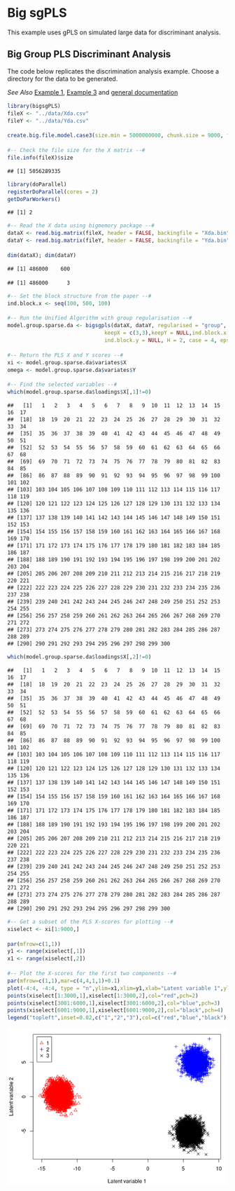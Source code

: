 
Big sgPLS
=========

This example uses gPLS on simulated large data for discriminant analysis.

Big Group PLS Discriminant Analysis
-----------------------------------

The code below replicates the discrimination analysis example. Choose a directory for the data to be generated.

*See Also* [Example 1](Example-1-gPLS.md), [Example 3](Example-3-PLS.md) and [general documentation](../README.md)

``` r
library(bigsgPLS)
fileX <- "../data/Xda.csv"
fileY <- "../data/Yda.csv"

create.big.file.model.case3(size.min = 5000000000, chunk.size = 9000, fileX = fileX, fileY = fileY)

#-- Check the file size for the X matrix --#
file.info(fileX)$size
```

    ## [1] 5056289335

``` r
library(doParallel)
registerDoParallel(cores = 2)
getDoParWorkers()
```

    ## [1] 2

``` r
#-- Read the X data using bigmemory package --#
dataX <- read.big.matrix(fileX, header = FALSE, backingfile = "Xda.bin", descriptorfile = "Xda.desc", type = "double")
dataY <- read.big.matrix(fileY, header = FALSE, backingfile = "Yda.bin", descriptorfile = "Yda.desc", type = "double")

dim(dataX); dim(dataY)
```

    ## [1] 486000    600

    ## [1] 486000      3

``` r
#-- Set the block structure from the paper --#
ind.block.x <- seq(100, 500, 100)

#-- Run the Unified Algorithm with group regularisation --#
model.group.sparse.da <- bigsgpls(dataX, dataY, regularised = "group",
                               keepX = c(3,3),keepY = NULL,ind.block.x = ind.block.x, 
                               ind.block.y = NULL, H = 2, case = 4, epsilon = 10 ^ -6, ng = 100)

#-- Return the PLS X and Y scores --#
xi <- model.group.sparse.da$variates$X
omega <- model.group.sparse.da$variates$Y

#-- Find the selected variables --#
which(model.group.sparse.da$loadings$X[,1]!=0)
```

    ##   [1]   1   2   3   4   5   6   7   8   9  10  11  12  13  14  15  16  17
    ##  [18]  18  19  20  21  22  23  24  25  26  27  28  29  30  31  32  33  34
    ##  [35]  35  36  37  38  39  40  41  42  43  44  45  46  47  48  49  50  51
    ##  [52]  52  53  54  55  56  57  58  59  60  61  62  63  64  65  66  67  68
    ##  [69]  69  70  71  72  73  74  75  76  77  78  79  80  81  82  83  84  85
    ##  [86]  86  87  88  89  90  91  92  93  94  95  96  97  98  99 100 101 102
    ## [103] 103 104 105 106 107 108 109 110 111 112 113 114 115 116 117 118 119
    ## [120] 120 121 122 123 124 125 126 127 128 129 130 131 132 133 134 135 136
    ## [137] 137 138 139 140 141 142 143 144 145 146 147 148 149 150 151 152 153
    ## [154] 154 155 156 157 158 159 160 161 162 163 164 165 166 167 168 169 170
    ## [171] 171 172 173 174 175 176 177 178 179 180 181 182 183 184 185 186 187
    ## [188] 188 189 190 191 192 193 194 195 196 197 198 199 200 201 202 203 204
    ## [205] 205 206 207 208 209 210 211 212 213 214 215 216 217 218 219 220 221
    ## [222] 222 223 224 225 226 227 228 229 230 231 232 233 234 235 236 237 238
    ## [239] 239 240 241 242 243 244 245 246 247 248 249 250 251 252 253 254 255
    ## [256] 256 257 258 259 260 261 262 263 264 265 266 267 268 269 270 271 272
    ## [273] 273 274 275 276 277 278 279 280 281 282 283 284 285 286 287 288 289
    ## [290] 290 291 292 293 294 295 296 297 298 299 300

``` r
which(model.group.sparse.da$loadings$X[,2]!=0)
```

    ##   [1]   1   2   3   4   5   6   7   8   9  10  11  12  13  14  15  16  17
    ##  [18]  18  19  20  21  22  23  24  25  26  27  28  29  30  31  32  33  34
    ##  [35]  35  36  37  38  39  40  41  42  43  44  45  46  47  48  49  50  51
    ##  [52]  52  53  54  55  56  57  58  59  60  61  62  63  64  65  66  67  68
    ##  [69]  69  70  71  72  73  74  75  76  77  78  79  80  81  82  83  84  85
    ##  [86]  86  87  88  89  90  91  92  93  94  95  96  97  98  99 100 101 102
    ## [103] 103 104 105 106 107 108 109 110 111 112 113 114 115 116 117 118 119
    ## [120] 120 121 122 123 124 125 126 127 128 129 130 131 132 133 134 135 136
    ## [137] 137 138 139 140 141 142 143 144 145 146 147 148 149 150 151 152 153
    ## [154] 154 155 156 157 158 159 160 161 162 163 164 165 166 167 168 169 170
    ## [171] 171 172 173 174 175 176 177 178 179 180 181 182 183 184 185 186 187
    ## [188] 188 189 190 191 192 193 194 195 196 197 198 199 200 201 202 203 204
    ## [205] 205 206 207 208 209 210 211 212 213 214 215 216 217 218 219 220 221
    ## [222] 222 223 224 225 226 227 228 229 230 231 232 233 234 235 236 237 238
    ## [239] 239 240 241 242 243 244 245 246 247 248 249 250 251 252 253 254 255
    ## [256] 256 257 258 259 260 261 262 263 264 265 266 267 268 269 270 271 272
    ## [273] 273 274 275 276 277 278 279 280 281 282 283 284 285 286 287 288 289
    ## [290] 290 291 292 293 294 295 296 297 298 299 300

``` r
#-- Get a subset of the PLS X-scores for plotting --#
xiselect <- xi[1:9000,]

par(mfrow=c(1,1))
y1 <- range(xiselect[,1])
x1 <- range(xiselect[,2])

#-- Plot the X-scores for the first two components --#
par(mfrow=c(1,1),mar=c(4,4,1,1)+0.1)
plot(-4:4, -4:4, type = "n",ylim=x1,xlim=y1,xlab="Latent variable 1",ylab="Latent variable 2")
points(xiselect[1:3000,1],xiselect[1:3000,2],col="red",pch=2)
points(xiselect[3001:6000,1],xiselect[3001:6000,2],col="blue",pch=3)
points(xiselect[6001:9000,1],xiselect[6001:9000,2],col="black",pch=4)
legend("topleft",inset=0.02,c("1","2","3"),col=c("red","blue","black"),pch=c(2,3,4))
```

![](Ex2-chunk1.png)
